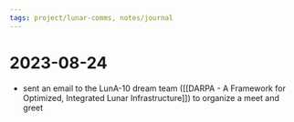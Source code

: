 ```yaml
---
tags: project/lunar-comms, notes/journal
---
```

# 2023-08-24
- sent an email to the LunA-10 dream team ([[DARPA - A Framework for Optimized, Integrated Lunar Infrastructure]]) to organize a meet and greet